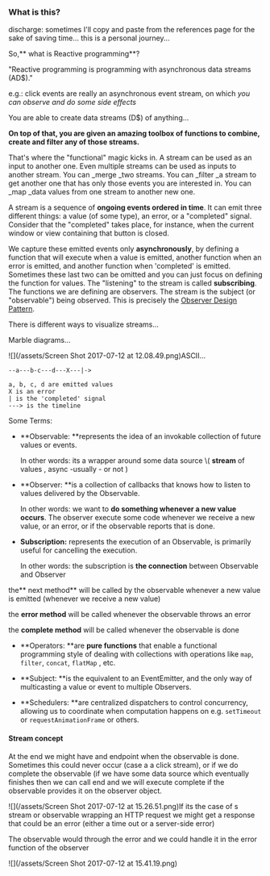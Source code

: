 ### What is this?

discharge: sometimes I'll copy and paste from the references page for the sake of saving time... this is a personal journey...

So,** what is Reactive programming**?

"Reactive programming is programming with asynchronous data streams \(AD$\)."

e.g.: click events are really an asynchronous event stream, on which _you can observe and do some side effects_

You are able to create data streams \(D$\) of anything...

**On top of that, you are given an amazing toolbox of functions to combine, create and filter any of those streams.**

That's where the "functional" magic kicks in. A stream can be used as an input to another one. Even multiple streams can be used as inputs to another stream. You can \_merge \_two streams. You can \_filter \_a stream to get another one that has only those events you are interested in. You can \_map \_data values from one stream to another new one.

A stream is a sequence of **ongoing events ordered in time**. It can emit three different things: a value \(of some type\), an error, or a "completed" signal. Consider that the "completed" takes place, for instance, when the current window or view containing that button is closed.

We capture these emitted events only **asynchronously**, by defining a function that will execute when a value is emitted, another function when an error is emitted, and another function when 'completed' is emitted. Sometimes these last two can be omitted and you can just focus on defining the function for values. The "listening" to the stream is called **subscribing**. The functions we are defining are observers. The stream is the subject \(or "observable"\) being observed. This is precisely the [Observer Design Pattern](https://en.wikipedia.org/wiki/Observer_pattern).

There is different ways to visualize streams...

Marble diagrams...

![](/assets/Screen Shot 2017-07-12 at 12.08.49.png)ASCII...

```
--a---b-c---d---X---|->

a, b, c, d are emitted values
X is an error
| is the 'completed' signal
---> is the timeline
```

Some Terms:

* **Observable: **represents the idea of an invokable collection of future values or events.

  In other words: its a wrapper around some data source \\( **stream** of values , async -usually - or not \)

* **Observer: **is a collection of callbacks that knows how to listen to values delivered by the Observable.

  In other words: we want to **do something whenever a new value occurs**. The observer execute some code whenever we receive a new value, or an error, or if the observable reports that is done.

* **Subscription:** represents the execution of an Observable, is primarily useful for cancelling the execution.

  In other words: the subscription is **the connection** between Observable and Observer

the** next method** will be called by the observable whenever a new value is emitted \(whenever we receive a new value\)

the **error method** will be called whenever the observable throws an error

the **complete method** will be called whenever the observable is done

* **Operators: **are **pure functions** that enable a functional programming style of dealing with collections with operations like `map`, `filter`, `concat`, `flatMap` , etc.

* **Subject: **is the equivalent to an EventEmitter, and the only way of multicasting a value or event to multiple Observers.

* **Schedulers: **are centralized dispatchers to control concurrency, allowing us to coordinate when computation happens on e.g. `setTimeout` or `requestAnimationFrame` or others.

#### Stream concept

At the end we might have and endpoint when the observable is done. Sometimes this could never occur \(case a a click stream\), or  if we do complete the observable \(if we have some data source which eventually finishes then we can call end and we will execute complete if the observable provides it on the observer object.

![](/assets/Screen Shot 2017-07-12 at 15.26.51.png)If its the case of s stream or observable wrapping an HTTP request we might get a response that could be an error \(either a time out or a server-side error\)

The observable would through the error and we could handle it in the error function of the observer

![](/assets/Screen Shot 2017-07-12 at 15.41.19.png)

